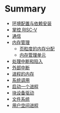 # Summary

<!-- [简介](intro.md) -->

- [环境配置与依赖安装](ch0.md)
- [掌控 RISC-V](ch1.md)
- [通信](ch2.md)
- [内存管理]()
  - [页粒度的内存分配](ch3.1.md)
  - [内存管理单元](ch3.2.md)
- [处理中断和陷入](ch4.md)
- [外部中断](ch5.md)
- [进程的内存](ch6.md)
- [系统调用](ch7.md)
- [启动一个进程](ch8.md)
- [块设备驱动](ch9.md)
- [文件系统](ch10.md)
- [用户空间进程](ch11.md)

